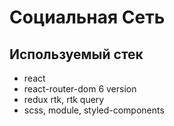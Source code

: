 # Социальная Сеть
## Используемый стек
- react
- react-router-dom 6 version
- redux rtk, rtk query
- scss, module, styled-components
